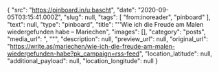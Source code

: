 {
  "src": "https://pinboard.in/u:bascht",
  "date": "2020-09-05T03:15:41.000Z",
  "slug": null,
  "tags": [
    "from:inoreader",
    "pinboard"
  ],
  "text": null,
  "type": "pinboard",
  "title": "''Wie ich die Freude am Malen wiedergefunden habe – Mariechen",
  "images": [],
  "category": "posts",
  "media_url": ", \"\"",
  "description": null,
  "preview_url": null,
  "original_url": "https://write.as/mariechen/wie-ich-die-freude-am-malen-wiedergefunden-habe?pk_campaign=rss-feed",
  "location_latitude": null,
  "additional_payload": null,
  "location_longitude": null
}